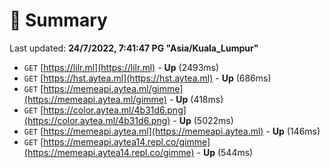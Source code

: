 # 📖 Summary
Last updated: **24/7/2022, 7:41:47 PG "Asia/Kuala_Lumpur"**

- `GET` [https://lilr.ml](https://lilr.ml) - **Up** (2493ms)
- `GET` [https://hst.aytea.ml](https://hst.aytea.ml) - **Up** (686ms)
- `GET` [https://memeapi.aytea.ml/gimme](https://memeapi.aytea.ml/gimme) - **Up** (418ms)
- `GET` [https://color.aytea.ml/4b31d6.png](https://color.aytea.ml/4b31d6.png) - **Up** (5022ms)
- `GET` [https://memeapi.aytea.ml](https://memeapi.aytea.ml) - **Up** (146ms)
- `GET` [https://memeapi.aytea14.repl.co/gimme](https://memeapi.aytea14.repl.co/gimme) - **Up** (544ms)
